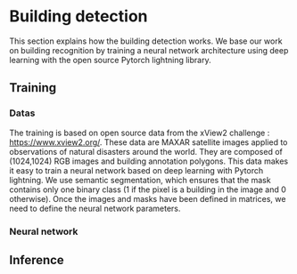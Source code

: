 # Building detection

This section explains how the building detection works. We base our work on building recognition by training a neural network architecture using deep learning with the open source Pytorch lightning library.

## Training

### Datas

The training is based on open source data from the xView2 challenge : https://www.xview2.org/. These data are MAXAR satellite images applied to observations of natural disasters around the world. They are composed of (1024,1024) RGB images and building annotation polygons. This data makes it easy to train a neural network based on deep learning with Pytorch lightning. We use semantic segmentation, which ensures that the mask contains only one binary class (1 if the pixel is a building in the image and 0 otherwise). Once the images and masks have been defined in matrices, we need to define the neural network parameters.

### Neural network

## Inference